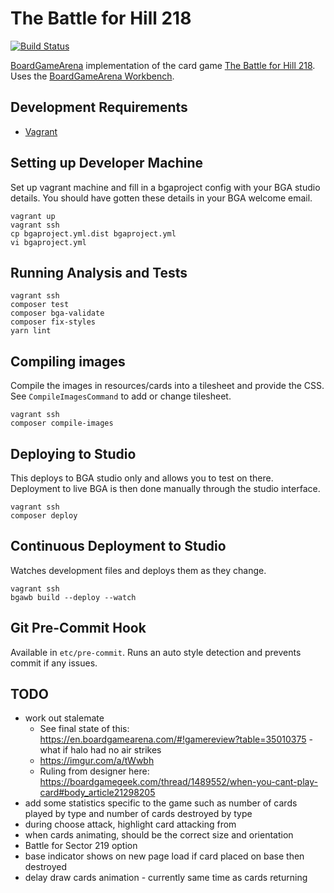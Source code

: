 # The Battle for Hill 218

[![Build Status](https://travis-ci.org/danielholmes/battle-for-hill-218.svg?branch=master)](https://travis-ci.org/danielholmes/battle-for-hill-218)

[BoardGameArena](https://boardgamearena.com/) implementation of the card game 
[The Battle for Hill 218](https://boardgamegeek.com/boardgame/32484/battle-hill-218). Uses the
[BoardGameArena Workbench](https://github.com/danielholmes/bga-workbench).


## Development Requirements

 - [Vagrant](https://www.vagrantup.com/)


## Setting up Developer Machine

Set up vagrant machine and fill in a bgaproject config with your BGA studio details. You should have gotten these 
details in your BGA welcome email.

```
vagrant up
vagrant ssh
cp bgaproject.yml.dist bgaproject.yml
vi bgaproject.yml
```


## Running Analysis and Tests

```
vagrant ssh
composer test
composer bga-validate
composer fix-styles
yarn lint
```


## Compiling images

Compile the images in resources/cards into a tilesheet and provide the CSS. See `CompileImagesCommand` to add or change 
tilesheet.

```
vagrant ssh
composer compile-images
```


## Deploying to Studio

This deploys to BGA studio only and allows you to test on there. Deployment to live BGA is then done manually through 
the studio interface.

```
vagrant ssh
composer deploy
```


## Continuous Deployment to Studio

Watches development files and deploys them as they change.

```
vagrant ssh
bgawb build --deploy --watch
```


## Git Pre-Commit Hook

Available in `etc/pre-commit`. Runs an auto style detection and prevents commit if any issues.


## TODO

 - work out stalemate
   - See final state of this: https://en.boardgamearena.com/#!gamereview?table=35010375 - what if halo had no air strikes
   - https://imgur.com/a/tWwbh
   - Ruling from designer here: https://boardgamegeek.com/thread/1489552/when-you-cant-play-card#body_article21298205
 - add some statistics specific to the game such as number of cards played by type and number of cards destroyed by type
 - during choose attack, highlight card attacking from
 - when cards animating, should be the correct size and orientation
 - Battle for Sector 219 option
 - base indicator shows on new page load if card placed on base then destroyed
 - delay draw cards animation - currently same time as cards returning
